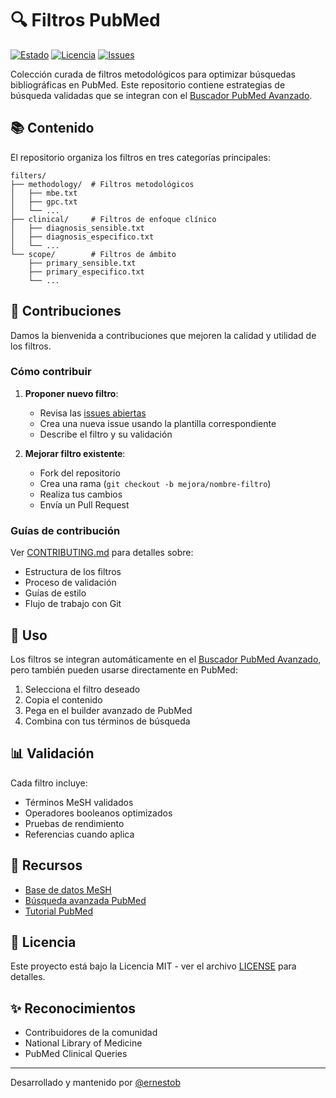 # 🔍 Filtros PubMed

[![Estado](https://img.shields.io/badge/estado-activo-success.svg)](https://github.com/ernestobarrera/pubmed-filters)
[![Licencia](https://img.shields.io/badge/licencia-MIT-blue.svg)](LICENSE)
[![Issues](https://img.shields.io/github/issues/ernestobarrera/pubmed-filters)](https://github.com/ernestobarrera/pubmed-filters/issues)

Colección curada de filtros metodológicos para optimizar búsquedas bibliográficas en PubMed. Este repositorio contiene estrategias de búsqueda validadas que se integran con el [Buscador PubMed Avanzado](https://ernestobarrera.github.io/t/pubmed.html).

## 📚 Contenido

El repositorio organiza los filtros en tres categorías principales:

```
filters/
├── methodology/  # Filtros metodológicos
│   ├── mbe.txt
│   ├── gpc.txt
│   └── ...
├── clinical/     # Filtros de enfoque clínico
│   ├── diagnosis_sensible.txt
│   ├── diagnosis_especifico.txt
│   └── ...
└── scope/        # Filtros de ámbito
    ├── primary_sensible.txt
    ├── primary_especifico.txt
    └── ...
```

## 🤝 Contribuciones

Damos la bienvenida a contribuciones que mejoren la calidad y utilidad de los filtros.

### Cómo contribuir

1. **Proponer nuevo filtro**:

   - Revisa las [issues abiertas](https://github.com/ernestobarrera/pubmed-filters/issues)
   - Crea una nueva issue usando la plantilla correspondiente
   - Describe el filtro y su validación

2. **Mejorar filtro existente**:
   - Fork del repositorio
   - Crea una rama (`git checkout -b mejora/nombre-filtro`)
   - Realiza tus cambios
   - Envía un Pull Request

### Guías de contribución

Ver [CONTRIBUTING.md](CONTRIBUTING.md) para detalles sobre:

- Estructura de los filtros
- Proceso de validación
- Guías de estilo
- Flujo de trabajo con Git

## 🔧 Uso

Los filtros se integran automáticamente en el [Buscador PubMed Avanzado](https://ernestobarrera.github.io/buscadores-pubmed.html), pero también pueden usarse directamente en PubMed:

1. Selecciona el filtro deseado
2. Copia el contenido
3. Pega en el builder avanzado de PubMed
4. Combina con tus términos de búsqueda

## 📊 Validación

Cada filtro incluye:

- Términos MeSH validados
- Operadores booleanos optimizados
- Pruebas de rendimiento
- Referencias cuando aplica

## 🌟 Recursos

- [Base de datos MeSH](https://www.ncbi.nlm.nih.gov/mesh)
- [Búsqueda avanzada PubMed](https://pubmed.ncbi.nlm.nih.gov/advanced/)
- [Tutorial PubMed](https://www.nlm.nih.gov/bsd/disted/pubmedtutorial/cover.html)

## 📄 Licencia

Este proyecto está bajo la Licencia MIT - ver el archivo [LICENSE](LICENSE) para detalles.

## ✨ Reconocimientos

- Contribuidores de la comunidad
- National Library of Medicine
- PubMed Clinical Queries

---

Desarrollado y mantenido por [@ernestob](https://github.com/ernestobarrera)
